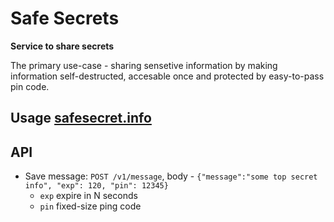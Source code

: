 # Safe Secrets

**Service to share secrets**

The primary use-case - sharing sensetive information by making information self-destructed, accesable once and protected by easy-to-pass pin code.

## Usage [safesecret.info](https://safesecret.info)

## API

- Save message: `POST /v1/message`, body - `{"message":"some top secret info", "exp": 120, "pin": 12345}`
    - `exp` expire in N seconds
    - `pin` fixed-size ping code
  
